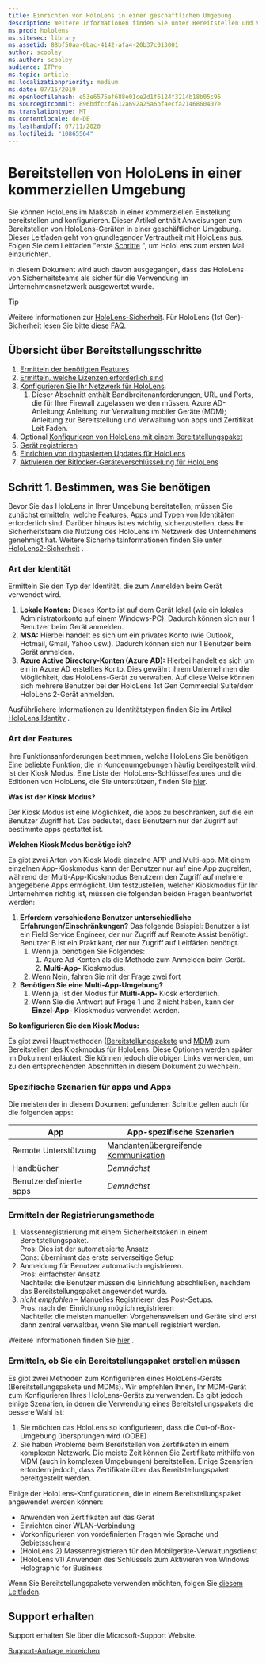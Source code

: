 ```yaml
---
title: Einrichten von HoloLens in einer geschäftlichen Umgebung
description: Weitere Informationen finden Sie unter Bereitstellen und Verwalten von HoloLens in Enterprise-Umgebungen.
ms.prod: hololens
ms.sitesec: library
ms.assetid: 88bf50aa-0bac-4142-afa4-20b37c013001
author: scooley
ms.author: scooley
audience: ITPro
ms.topic: article
ms.localizationpriority: medium
ms.date: 07/15/2019
ms.openlocfilehash: e53e6575ef688e01ce2d1f6124f3214b18b05c95
ms.sourcegitcommit: 896bdfccf4612a692a25a6bfaecfa2146860407e
ms.translationtype: MT
ms.contentlocale: de-DE
ms.lasthandoff: 07/11/2020
ms.locfileid: "10865564"
---
```

# Bereitstellen von HoloLens in einer kommerziellen Umgebung

Sie können HoloLens im Maßstab in einer kommerziellen Einstellung bereitstellen und konfigurieren. Dieser Artikel enthält Anweisungen zum Bereitstellen von HoloLens-Geräten in einer geschäftlichen Umgebung. Dieser Leitfaden geht von grundlegender Vertrautheit mit HoloLens aus. Folgen Sie dem Leitfaden "erste [Schritte](hololens1-setup.md) ", um HoloLens zum ersten Mal einzurichten.

In diesem Dokument wird auch davon ausgegangen, dass das HoloLens von Sicherheitsteams als sicher für die Verwendung im Unternehmensnetzwerk ausgewertet wurde.  
> [!Tip]
> Weitere Informationen zur [HoloLens-Sicherheit](security-overview.md).
> Für HoloLens (1st Gen)-Sicherheit lesen Sie bitte [diese FAQ](hololens1-faq-security.md).

## Übersicht über Bereitstellungsschritte

1. [Ermitteln der benötigten Features](hololens-requirements.md#step-1-determine-what-you-need)
1. [Ermitteln, welche Lizenzen erforderlich sind](hololens-licenses-requirements.md)
1. [Konfigurieren Sie Ihr Netzwerk für HoloLens](hololens-commercial-infrastructure.md).
    1. Dieser Abschnitt enthält Bandbreitenanforderungen, URL und Ports, die für Ihre Firewall zugelassen werden müssen. Azure AD-Anleitung; Anleitung zur Verwaltung mobiler Geräte (MDM); Anleitung zur Bereitstellung und Verwaltung von apps und Zertifikat Leit Faden.
1. Optional [Konfigurieren von HoloLens mit einem Bereitstellungspaket](hololens-provisioning.md)
1. [Gerät registrieren](hololens-enroll-mdm.md)
1. [Einrichten von ringbasierten Updates für HoloLens](hololens-updates.md)
1. [Aktivieren der Bitlocker-Geräteverschlüsselung für HoloLens](security-encryption-data-protection.md)

## Schritt 1. Bestimmen, was Sie benötigen

Bevor Sie das HoloLens in Ihrer Umgebung bereitstellen, müssen Sie zunächst ermitteln, welche Features, Apps und Typen von Identitäten erforderlich sind. Darüber hinaus ist es wichtig, sicherzustellen, dass Ihr Sicherheitsteam die Nutzung des HoloLens im Netzwerk des Unternehmens genehmigt hat. Weitere Sicherheitsinformationen finden Sie unter [HoloLens2-Sicherheit](security-overview.md) .

### Art der Identität

Ermitteln Sie den Typ der Identität, die zum Anmelden beim Gerät verwendet wird.

1. **Lokale Konten:** Dieses Konto ist auf dem Gerät lokal (wie ein lokales Administratorkonto auf einem Windows-PC). Dadurch können sich nur 1 Benutzer beim Gerät anmelden.
2. **MSA:** Hierbei handelt es sich um ein privates Konto (wie Outlook, Hotmail, Gmail, Yahoo usw.). Dadurch können sich nur 1 Benutzer beim Gerät anmelden.
3. **Azure Active Directory-Konten (Azure AD):** Hierbei handelt es sich um ein in Azure AD erstelltes Konto. Dies gewährt ihrem Unternehmen die Möglichkeit, das HoloLens-Gerät zu verwalten. Auf diese Weise können sich mehrere Benutzer bei der HoloLens 1st Gen Commercial Suite/dem HoloLens 2-Gerät anmelden.

Ausführlichere Informationen zu Identitätstypen finden Sie im Artikel [HoloLens Identity](hololens-identity.md) .

### Art der Features

Ihre Funktionsanforderungen bestimmen, welche HoloLens Sie benötigen. Eine beliebte Funktion, die in Kundenumgebungen häufig bereitgestellt wird, ist der Kiosk Modus. Eine Liste der HoloLens-Schlüsselfeatures und die Editionen von HoloLens, die Sie unterstützen, finden Sie [hier](hololens-commercial-features.md).

**Was ist der Kiosk Modus?**

Der Kiosk Modus ist eine Möglichkeit, die apps zu beschränken, auf die ein Benutzer Zugriff hat. Das bedeutet, dass Benutzern nur der Zugriff auf bestimmte apps gestattet ist.

**Welchen Kiosk Modus benötige ich?**

Es gibt zwei Arten von Kiosk Modi: einzelne APP und Multi-app. Mit einem einzelnen App-Kioskmodus kann der Benutzer nur auf eine App zugreifen, während der Multi-App-Kioskmodus Benutzern den Zugriff auf mehrere angegebene Apps ermöglicht. Um festzustellen, welcher Kioskmodus für Ihr Unternehmen richtig ist, müssen die folgenden beiden Fragen beantwortet werden:

1. **Erfordern verschiedene Benutzer unterschiedliche Erfahrungen/Einschränkungen?** Das folgende Beispiel: Benutzer a ist ein Field Service Engineer, der nur Zugriff auf Remote Assist benötigt. Benutzer B ist ein Praktikant, der nur Zugriff auf Leitfäden benötigt.
    1. Wenn ja, benötigen Sie Folgendes:
        1. Azure Ad-Konten als die Methode zum Anmelden beim Gerät.
        1. **Multi-App-** Kioskmodus.
    1. Wenn Nein, fahren Sie mit der Frage zwei fort
1. **Benötigen Sie eine Multi-App-Umgebung?**
    1. Wenn ja, ist der Modus für **Multi-App-** Kiosk erforderlich.
    1. Wenn Sie die Antwort auf Frage 1 und 2 nicht haben, kann der **Einzel-App-** Kioskmodus verwendet werden.

**So konfigurieren Sie den Kiosk Modus:**

Es gibt zwei Hauptmethoden ([Bereitstellungspakete](hololens-kiosk.md#use-a-provisioning-package-to-set-up-a-single-app-or-multi-app-kiosk) und [MDM](hololens-kiosk.md#use-microsoft-intune-or-other-mdm-to-set-up-a-single-app-or-multi-app-kiosk)) zum Bereitstellen des Kioskmodus für HoloLens. Diese Optionen werden später im Dokument erläutert. Sie können jedoch die obigen Links verwenden, um zu den entsprechenden Abschnitten in diesem Dokument zu wechseln.

### Spezifische Szenarien für apps und Apps

Die meisten der in diesem Dokument gefundenen Schritte gelten auch für die folgenden apps:

| App | App-spezifische Szenarien |
| --- | --- |
| Remote Unterstützung | [Mandantenübergreifende Kommunikation](https://docs.microsoft.com/dynamics365/mixed-reality/remote-assist/cross-tenant-overview)|
| Handbücher  | *Demnächst* |
|Benutzerdefinierte apps | *Demnächst* |

### Ermitteln der Registrierungsmethode

1. Massenregistrierung mit einem Sicherheitstoken in einem Bereitstellungspaket.  
  Pros: Dies ist der automatisierte Ansatz \
  Cons: übernimmt das erste serverseitige Setup  
1. Anmeldung für Benutzer automatisch registrieren.  
  Pros: einfachster Ansatz  
  Nachteile: die Benutzer müssen die Einrichtung abschließen, nachdem das Bereitstellungspaket angewendet wurde.
1. _nicht empfohlen_ – Manuelles Registrieren des Post-Setups.  
  Pros: nach der Einrichtung möglich registrieren  
  Nachteile: die meisten manuellen Vorgehensweisen und Geräte sind erst dann zentral verwaltbar, wenn Sie manuell registriert werden.

  Weitere Informationen finden Sie [hier](hololens-enroll-mdm.md) .

### Ermitteln, ob Sie ein Bereitstellungspaket erstellen müssen

Es gibt zwei Methoden zum Konfigurieren eines HoloLens-Geräts (Bereitstellungspakete und MDMs). Wir empfehlen Ihnen, Ihr MDM-Gerät zum Konfigurieren Ihres HoloLens-Geräts zu verwenden. Es gibt jedoch einige Szenarien, in denen die Verwendung eines Bereitstellungspakets die bessere Wahl ist:

1. Sie möchten das HoloLens so konfigurieren, dass die Out-of-Box-Umgebung übersprungen wird (OOBE)
1. Sie haben Probleme beim Bereitstellen von Zertifikaten in einem komplexen Netzwerk. Die meiste Zeit können Sie Zertifikate mithilfe von MDM (auch in komplexen Umgebungen) bereitstellen. Einige Szenarien erfordern jedoch, dass Zertifikate über das Bereitstellungspaket bereitgestellt werden.

Einige der HoloLens-Konfigurationen, die in einem Bereitstellungspaket angewendet werden können:

- Anwenden von Zertifikaten auf das Gerät
- Einrichten einer WLAN-Verbindung
- Vorkonfigurieren von vordefinierten Fragen wie Sprache und Gebietsschema
- (HoloLens 2) Massenregistrieren für den Mobilgeräte-Verwaltungsdienst
- (HoloLens v1) Anwenden des Schlüssels zum Aktivieren von Windows Holographic for Business

Wenn Sie Bereitstellungspakete verwenden möchten, folgen Sie [diesem Leitfaden](hololens-provisioning.md).

## Support erhalten

Support erhalten Sie über die Microsoft-Support Website.

[Support-Anfrage einreichen](https://support.microsoft.com/supportforbusiness/productselection?sapid=e9391227-fa6d-927b-0fff-f96288631b8f)
